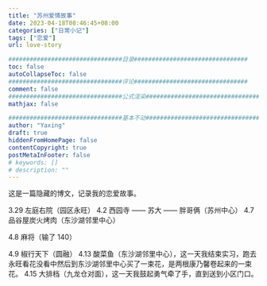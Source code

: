 ```yaml
---
title: "苏州爱情故事"
date: 2023-04-18T08:46:45+08:00
categories: ["日常小记"]
tags: ["恋爱"]
url: love-story

################################目录################################
toc: false
autoCollapseToc: false
################################评论################################
comment: false
################################公式渲染################################
mathjax: false

################################基本不动################################
author: "Yaxing"
draft: true
hiddenFromHomePage: false
contentCopyright: true
postMetaInFooter: false
# keywords: []
# description: ""
---
```


这是一篇隐藏的博文，记录我的恋爱故事。<!--more-->

3.29 左庭右院（园区永旺）
4.2 西园寺 —— 苏大 —— 胖哥俩（苏州中心）
4.7 品谷屋炭火烤肉（东沙湖邻里中心）

4.8 麻将（输了 140）

4.9 椒行天下（圆融）
4.13 酸菜鱼（东沙湖邻里中心），这一天我结束实习，跑去永旺看花没看中然后到东沙湖邻里中心买了一束花，是两根康乃馨卷起来的一束花。
4.15 大排档（九龙仓对面），这一天我鼓起勇气牵了手，直到送到小区门口。
